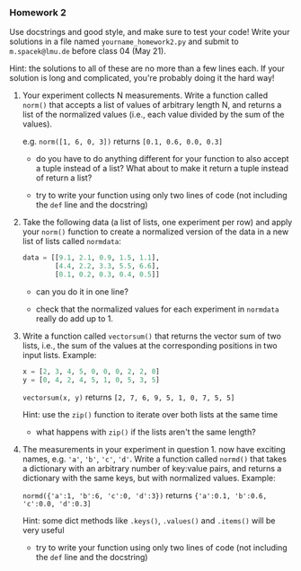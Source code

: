 ### Homework 2

Use docstrings and good style, and make sure to test your code! Write your solutions in a file named `yourname_homework2.py` and submit to `m.spacek@lmu.de` before class 04 (May 21).

Hint: the solutions to all of these are no more than a few lines each. If your solution is long and complicated, you're probably doing it the hard way!

1. Your experiment collects N measurements. Write a function called `norm()` that accepts a list of values of arbitrary length N, and returns a list of the normalized values (i.e., each value divided by the sum of the values).

    e.g. `norm([1, 6, 0, 3])` returns `[0.1, 0.6, 0.0, 0.3]`

    - do you have to do anything different for your function to also accept a tuple instead of a list? What about to make it return a tuple instead of return a list?

    - try to write your function using only two lines of code (not including the `def` line and the docstring)

2. Take the following data (a list of lists, one experiment per row) and apply your `norm()` function to create a normalized version of the data in a new list of lists called `normdata`:

    ```python
    data = [[9.1, 2.1, 0.9, 1.5, 1.1],
            [4.4, 2.2, 3.3, 5.5, 6.6],
            [0.1, 0.2, 0.3, 0.4, 0.5]]
    ````
    - can you do it in one line?

    - check that the normalized values for each experiment in `normdata` really do add up to 1.

3. Write a function called `vectorsum()` that returns the vector sum of two lists, i.e., the sum of the values at the corresponding positions in two input lists. Example:
    ```python
    x = [2, 3, 4, 5, 0, 0, 0, 2, 2, 0]
    y = [0, 4, 2, 4, 5, 1, 0, 5, 3, 5]
    ````
    `vectorsum(x, y)` returns `[2, 7, 6, 9, 5, 1, 0, 7, 5, 5]`

    Hint: use the `zip()` function to iterate over both lists at the same time

    - what happens with `zip()` if the lists aren't the same length?

4. The measurements in your experiment in question 1. now have exciting names, e.g. `'a'`, `'b'`, `'c'`, `'d'`. Write a function called `normd()` that takes a dictionary with an arbitrary number of key:value pairs, and returns a dictionary with the same keys, but with normalized values. Example:

    `normd({'a':1, 'b':6, 'c':0, 'd':3})` returns `{'a':0.1, 'b':0.6, 'c':0.0, 'd':0.3]`

    Hint: some dict methods like `.keys()`, `.values()` and `.items()` will be very useful

    - try to write your function using only two lines of code (not including the `def` line and the docstring)
